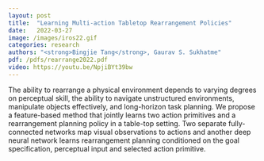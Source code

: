 ```yaml
---
layout: post
title:  "Learning Multi-action Tabletop Rearrangement Policies"
date:   2022-03-27
image: /images/iros22.gif
categories: research
authors: "<strong>Bingjie Tang</strong>, Gaurav S. Sukhatme"
pdf: /pdfs/rearrange2022.pdf
video: https://youtu.be/NpjiBYt39bw
---
```

The ability to rearrange a physical environment depends to varying degrees on perceptual skill, the ability to navigate unstructured environments, manipulate objects effectively, and long-horizon task planning. We propose a feature-based method that jointly learns two action primitives and a  rearrangement planning policy in a table-top setting. Two separate fully-connected networks map visual observations to actions and another deep neural network learns rearrangement planning conditioned on the goal specification, perceptual input and selected action primitive.